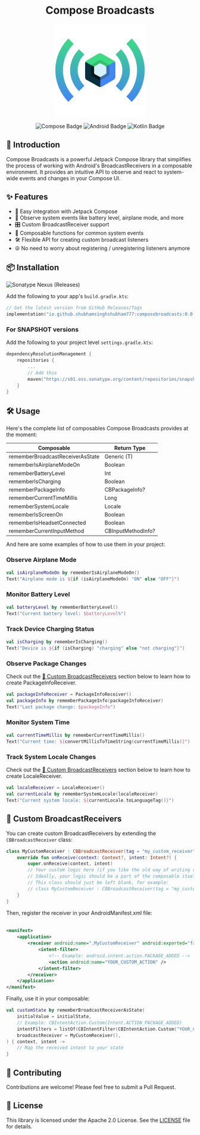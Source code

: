 <!--suppress CheckImageSize -->
<h1 align="center">Compose Broadcasts</h1>

<p align="center">
    <img src="assets/logo.svg" width=250 alt="Compose Broadcasts Logo" />
</p>

<p align="center">
    <img src="https://img.shields.io/badge/Jetpack%20Compose-purple?style=for-the-badge" alt="Compose Badge" />
    <img src="https://img.shields.io/badge/Android-3DDC84?style=for-the-badge&logo=android&logoColor=white" alt="Android Badge" />
    <img src="https://img.shields.io/badge/Kotlin-0095D5?&style=for-the-badge&logo=kotlin&logoColor=white" alt="Kotlin Badge" />
</p>

## 🚀 Introduction

Compose Broadcasts is a powerful Jetpack Compose library that simplifies the process of working with
Android's BroadcastReceivers in a composable environment. It provides an intuitive API to observe
and react to system-wide events and changes in your Compose UI.

## ✨ Features

- 🔄 Easy integration with Jetpack Compose
- 📡 Observe system events like battery level, airplane mode, and more
- 🎛️ Custom BroadcastReceiver support
- 🧩 Composable functions for common system events
- 🛠️ Flexible API for creating custom broadcast listeners
- ☮️ No need to worry about registering / unregistering listeners anymore

## 📦 Installation

<img alt="Sonatype Nexus (Releases)" src="https://img.shields.io/nexus/r/io.github.shubhamsinghshubham777/composebroadcasts?server=https%3A%2F%2Fs01.oss.sonatype.org&style=for-the-badge">

Add the following to your app's `build.gradle.kts`:

```kotlin
// Get the latest version from GitHub Releases/Tags
implementation("io.github.shubhamsinghshubham777:composebroadcasts:0.0.1")
```

### For SNAPSHOT versions

Add the following to your project level `settings.gradle.kts`:

```kotlin
dependencyResolutionManagement {
    repositories {
        ...
        // Add this
        maven("https://s01.oss.sonatype.org/content/repositories/snapshots/")
    }
}
```

## 🛠️ Usage

Here's the complete list of composables Compose Broadcasts provides at the moment:

| **Composable**                   | **Return Type**    |
|----------------------------------|--------------------|
| rememberBroadcastReceiverAsState | Generic (T)        |
| rememberIsAirplaneModeOn         | Boolean            |
| rememberBatteryLevel             | Int                |
| rememberIsCharging               | Boolean            |
| rememberPackageInfo              | CBPackageInfo?     |
| rememberCurrentTimeMillis        | Long               |
| rememberSystemLocale             | Locale             |
| rememberIsScreenOn               | Boolean            |
| rememberIsHeadsetConnected       | Boolean            |
| rememberCurrentInputMethod       | CBInputMethodInfo? |

And here are some examples of how to use them in your project:

### Observe Airplane Mode

```kotlin
val isAirplaneModeOn by rememberIsAirplaneModeOn()
Text("Airplane mode is ${if (isAirplaneModeOn) "ON" else "OFF"}")
```

### Monitor Battery Level

```kotlin
val batteryLevel by rememberBatteryLevel()
Text("Current battery level: $batteryLevel%")
```

### Track Device Charging Status

```kotlin
val isCharging by rememberIsCharging()
Text("Device is ${if (isCharging) "charging" else "not charging"}")
```

### Observe Package Changes

Check out the [🧩 Custom BroadcastReceivers](#-custom-broadcastreceivers) section below to learn
how to create PackageInfoReceiver.

```kotlin
val packageInfoReceiver = PackageInfoReceiver()
val packageInfo by rememberPackageInfo(packageInfoReceiver)
Text("Last package change: $packageInfo")
```

### Monitor System Time

```kotlin
val currentTimeMillis by rememberCurrentTimeMillis()
Text("Current time: ${convertMillisToTimeString(currentTimeMillis)}")
```

### Track System Locale Changes

Check out the [🧩 Custom BroadcastReceivers](#-custom-broadcastreceivers) section below to learn
how to create LocaleReceiver.

```kotlin
val localeReceiver = LocaleReceiver()
val currentLocale by rememberSystemLocale(localeReceiver)
Text("Current system locale: ${currentLocale.toLanguageTag()}")
```

## 🧩 Custom BroadcastReceivers

You can create custom BroadcastReceivers by extending the `CBBroadcastReceiver` class:

```kotlin
class MyCustomReceiver : CBBroadcastReceiver(tag = "my_custom_receiver") {
    override fun onReceive(context: Context?, intent: Intent?) {
        super.onReceive(context, intent)
        // Your custom logic here (if you like the old way of writing receivers)
        // Ideally, your logic should be a part of the composable itself
        // This class should just be left blank, for example:
        // class MyCustomReceiver : CBBroadcastReceiver(tag = "my_custom_receiver")
    }
}
```

Then, register the receiver in your AndroidManifest.xml file:

```xml

<manifest>
    <application>
        <receiver android:name=".MyCustomReceiver" android:exported="false">
            <intent-filter>
                <!-- Example: android.intent.action.PACKAGE_ADDED -->
                <action android:name="YOUR_CUSTOM_ACTION" />
            </intent-filter>
        </receiver>
    </application>
</manifest>
```

Finally, use it in your composable:

```kotlin
val customState by rememberBroadcastReceiverAsState(
    initialValue = initialState,
    // Example: CBIntentAction.Custom(Intent.ACTION_PACKAGE_ADDED)
    intentFilters = listOf(CBIntentFilter(CBIntentAction.Custom("YOUR_CUSTOM_ACTION"))),
    broadcastReceiver = MyCustomReceiver(),
) { context, intent ->
    // Map the received intent to your state
}
```

## 🤝 Contributing

Contributions are welcome! Please feel free to submit a Pull Request.

## 📄 License

This library is licensed under the Apache 2.0 License. See the [LICENSE](LICENSE) file for details.
